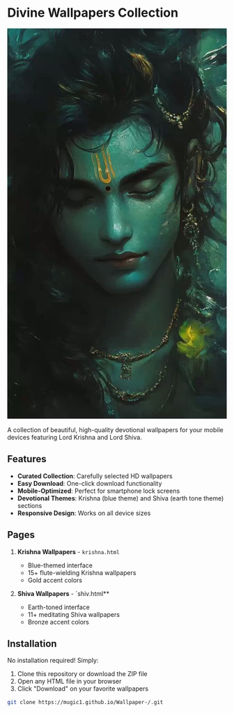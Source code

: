 # Divine Wallpapers Collection

![Preview](krishna/ico1.jpeg)

A collection of beautiful, high-quality devotional wallpapers for your mobile devices featuring Lord Krishna and Lord Shiva.

## Features

- **Curated Collection**: Carefully selected HD wallpapers
- **Easy Download**: One-click download functionality
- **Mobile-Optimized**: Perfect for smartphone lock screens
- **Devotional Themes**: Krishna (blue theme) and Shiva (earth tone theme) sections
- **Responsive Design**: Works on all device sizes

## Pages

1. **Krishna Wallpapers** - `krishna.html`
   - Blue-themed interface
   - 15+ flute-wielding Krishna wallpapers
   - Gold accent colors

2. **Shiva Wallpapers** - `shiv.html**
   - Earth-toned interface
   - 11+ meditating Shiva wallpapers
   - Bronze accent colors

## Installation

No installation required! Simply:

1. Clone this repository or download the ZIP file
2. Open any HTML file in your browser
3. Click "Download" on your favorite wallpapers

```bash
git clone https://mugic1.github.io/Wallpaper-/.git
